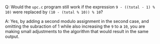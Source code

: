 Q: Would the `upc.c` program still work if the expression `9 - ((total - 1) % 10)` were replaced by `(10 - (total % 10)) % 10`?

A: Yes, by adding a second modulo assignment in the second case, and omitting
the subraction of 1 while also increasing the `9` to a `10`, you are making
small adjustments to the algorithm that would result in the same output.

